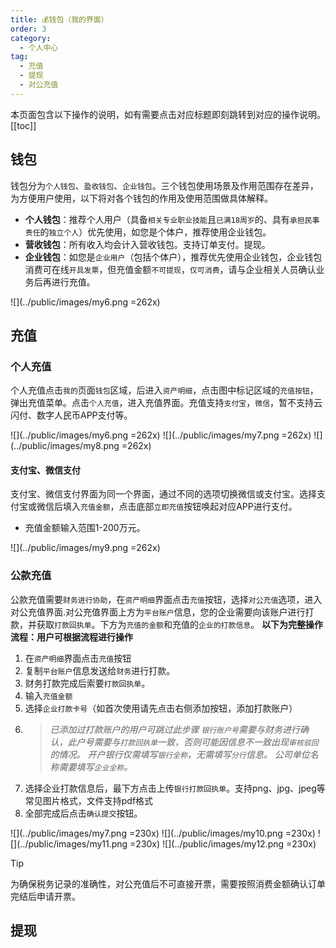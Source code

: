 ```yaml
---
title: 💰钱包（我的界面）
order: 3
category:
  - 个人中心
tag:
  - 充值
  - 提现
  - 对公充值
---
```

 本页面包含以下操作的说明，如有需要点击对应标题即刻跳转到对应的操作说明。
 [[toc]]


## 钱包<Badge text="新" type="tip" />
钱包分为`个人钱包`、`盈收钱包`、`企业钱包`。三个钱包使用场景及作用范围存在差异，为方便用户使用，以下将对各个钱包的作用及使用范围做具体解释。
+ **个人钱包**：推荐个人用户（具备`相关专业职业技能`且`已满18周岁`的、具有`承担民事责任`的`独立个人`）优先使用，如您是个体户，推荐使用企业钱包。
+ **营收钱包**：所有收入均会计入营收钱包。支持订单支付。提现。
+ **企业钱包**：如您是`企业用户`（包括个体户），推荐优先使用企业钱包，企业钱包消费可在线`开具发票`，但充值金额`不可提现`，`仅可消费`，请与企业相关人员确认业务后再进行充值。

![](../public/images/my6.png =262x)

## 充值 <Badge text="新" type="tip" />
### 个人充值

个人充值点击`我的`页面`钱包`区域，后进入`资产明细`，点击图中标记区域的`充值按钮`，弹出充值菜单。点击`个人充值`，进入充值界面。充值支持`支付宝`，`微信`，暂不支持云闪付、数字人民币APP支付等。

![](../public/images/my6.png =262x) ![](../public/images/my7.png =262x) ![](../public/images/my8.png =262x) 

#### 支付宝、微信支付
支付宝、微信支付界面为同一个界面，通过不同的选项切换微信或支付宝。选择支付宝或微信后填入`充值金额`，点击底部`立即充值`按钮唤起对应APP进行支付。
- 充值金额输入范围1-200万元。

![](../public/images/my9.png =262x)

### 公款充值
公款充值需要`财务进行协助`，在`资产明细`界面点击`充值`按钮，选择`对公充值`选项，进入对公充值界面.对公充值界面上方为`平台账户`信息，您的企业需要向该账户进行打款，并获取`打款回执单`。下方为`充值的金额`和充值的`企业的打款信息`。
**以下为完整操作流程：用户可根据流程进行操作**
1. 在`资产明细`界面点击`充值`按钮
2. 复制`平台账户`信息发送给`财务`进行打款。
3. 财务打款完成后索要`打款回执单`。
4. 输入`充值金额`
5. 选择`企业打款卡号`（如首次使用请先点击右侧添加按钮，添加打款账户）
6.  > *已添加过打款账户的用户可跳过此步骤*
    > *`银行账户号`需要与财务进行确认，此户号需要与`打款回执单`一致，否则可能因信息不一致出现`审核驳回`的情况。* 
    >*开户银行仅需填写`银行全称`，无需填写`分行`信息。*
    >*公司单位名称需要填写`企业全称`。*
7. 选择企业打款信息后，最下方点击上传`银行打款回执单`。支持png、jpg、jpeg等常见图片格式，文件支持pdf格式
8. 全部完成后点击`确认提交`按钮。

![](../public/images/my7.png =230x) ![](../public/images/my10.png =230x) ![](../public/images/my11.png =230x) ![](../public/images/my12.png =230x)

>[!tip]
>为确保税务记录的准确性，对公充值后不可直接开票，需要按照消费金额确认订单完结后申请开票。


## 提现<Badge text="新" type="tip" />